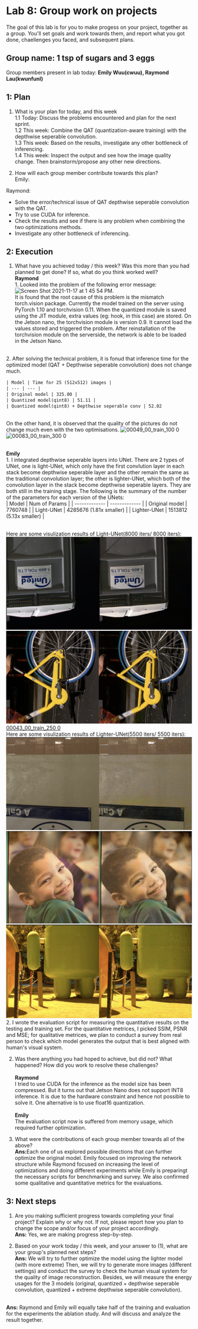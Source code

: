 Lab 8: Group work on projects
===
The goal of this lab is for you to make progess on your project, together as a group. You'll set goals and work towards them, and report what you got done, chaellenges you faced, and subsequent plans.


Group name: 1 tsp of sugars and 3 eggs
---
Group members present in lab today: <b>Emily Wuu(cwuu), Raymond Lau(kwunfunl)</b>


1: Plan
----
1. What is your plan for today, and this week <br/>
1.1 Today: Discuss the problems encountered and plan for the next sprint. <br/>
1.2 This week: Combine the QAT (quantization-aware training) with the depthwise seperable convolution. <br/>
1.3 This week: Based on the results, investigate any other bottleneck of inferencing. <br/>
1.4 This week: Inspect the output and see how the image quality change. Then brainstorm/propose any other new directions. <br/>

2. How will each group member contribute towards this plan?<br/>
Emily:


Raymond:
- Solve the error/technical issue of QAT depthwise seperable convolution with the QAT.
- Try to use CUDA for inference.
- Check the results and see if there is any problem when combining the two optimizations methods.
- Investigate any other bottleneck of inferencing.

2: Execution
----
1. What have you achieved today / this week? Was this more than you had planned to get done? If so, what do you think worked well?
<br><b>Raymond</b>
<br>1. Looked into the problem of the following error message:
<img width="571" alt="Screen Shot 2021-11-17 at 1 45 54 PM" src="https://user-images.githubusercontent.com/90403016/142262968-90e07c58-9fc3-4917-8fb7-d00a15403d67.png">. 
<br>It is found that the root cause of this problem is the mismatch torch.vision package. Currently the model trained on the server using PyTorch 1.10 and torchvision 0.11. When the quantized module is saved using the JIT module, extra values (eg: hook, in this case) are stored. On the Jetson nano, the torchvision module is version 0.9. It cannot load the values stored and triggered the problem. After reinstallation of the torchvision module on the serverside, the network is able to be loaded in the Jetson Nano. 

<br>2. After solving the technical problem, it is fonud that inference time for the optimized model (QAT + Depthwise seperable convolution) does not change much.

    | Model | Time for 25 (512x512) images |
    | --- | --- |
    | Original model | 325.00 |
    | Quantized model(qint8) | 51.11 |
    | Quantized model(qint8) + Depthwise seperable conv | 52.02
    
 <br> On the other hand, it is observed that the quality of the pictures do not change much even with the two optimisations.
 ![00049_00_train_100 0](https://user-images.githubusercontent.com/90403016/143138179-9f786e1c-110a-4987-acca-42d4e96c81e5.jpg)
![00083_00_train_300 0](https://user-images.githubusercontent.com/90403016/143138204-18e3caeb-84cc-41e3-97ee-dad8246f5ba3.jpg)



 

<br><b>Emily</b>
<br>1. I integrated depthwise seperable layers into UNet. There are 2 types of UNet, one is light-UNet, which only have the first convlution layer in each stack become depthwise seperable layer and the other remain the same as the traditional convolution layer; the other is lighter-UNet, which both of the convolution layer in the stack become depthwise seperable layers. They are both still in the training stage. The following is the summary of the number of the parameters for each version of the UNets:<br>
| Model  | Num of Params |
| ------------- | ------------- |
| Original model  | 7760748  |
| Light-UNet  | 4285676 (1.81x smaller)  |
| Lighter-UNet  | 1513812 (5.13x smaller) |

<br>Here are some visulization results of Light-UNet(8000 iters/ 8000 iters):
 ![00012_00_train_250 0](https://github.com/cwuu/11-767/blob/main/lab8-img/light1.png)
![00043_00_train_250 0](https://github.com/cwuu/11-767/blob/main/lab8-img/light2.png)
[00043_00_train_250 0](https://github.com/cwuu/11-767/blob/main/lab8-img/light3.png)
<br>Here are some visulization results of Lighter-UNet(5500 iters/ 5500 iters):
 ![00012_00_train_250 0](https://github.com/cwuu/11-767/blob/main/lab8-img/lighter1.png)
![00043_00_train_250 0](https://github.com/cwuu/11-767/blob/main/lab8-img/lighter2.png)
![00043_00_train_250 0](https://github.com/cwuu/11-767/blob/main/lab8-img/lighter3.png)
<br>2. I wrote the evaluation script for measuring the quantitative results on the testing and training set. For the quantitative metrices, I picked SSIM, PSNR and MSE; for qualitative metrices, we plan to conduct a survey from real person to check which model generates the output that is best aligned with human's visual system.

2. Was there anything you had hoped to achieve, but did not? What happened? How did you work to resolve these challenges?
<br><br><b>Raymond</b>
<br>I tried to use CUDA for the inference as the model size has been compressed. But it turns out that Jetson Nano does not support INT8 inference. It is due to the hardware constraint and hence not possible to solve it. One alternative is to use float16 quantization.
<br><br><b>Emily</b>
<br>The evaluation script now is suffered from memory usage, which required further optimization.


3. What were the contributions of each group member towards all of the above?
<br><b>Ans:</b>Each one of us explored possible directions that can further optimize the original model. Emily focused on improving the network structure while Raymond focused on increasing the level of optimizations and doing different experiments while Emily is preparingt the necessary scripts for benchmarking and survey. We also confirmed some qualitative and quantitative metrics for the evaluations.
  
3: Next steps
----
1. Are you making sufficient progress towards completing your final project? Explain why or why not. If not, please report how you plan to change the scope and/or focus of your project accordingly.
<br><b>Ans:</b> Yes, we are making progress step-by-step.


2. Based on your work today / this week, and your answer to (1), what are your group's planned next steps?
 <br><b>Ans:</b> We will try to further optimize the model using the lighter model (with more extreme) Then, we will try to generate more images (different settings) and conduct the survey to check the human visual system for the quality of image reconstruction. Besides, we will measure the energy usages for the 3 models (original, quantized + depthwise seperable convolution, quantized + extreme depthwise seperable convolution).
 
<br><b>Ans:</b> Raymond and Emily will equally take half of the training and evaluation for the experiments the ablation study. And will discuss and analyze the result together. 
